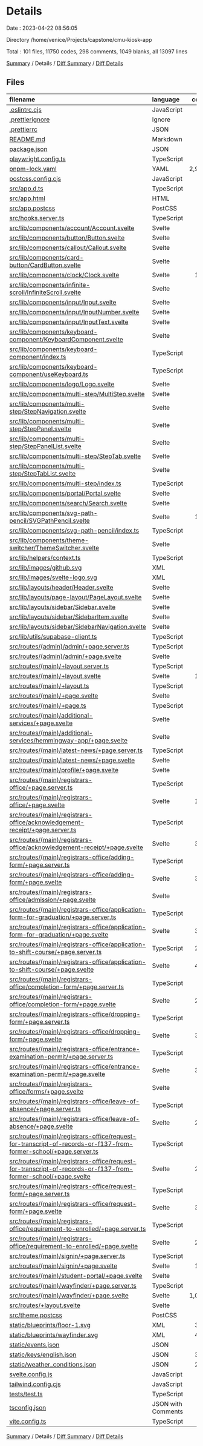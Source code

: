 # Details

Date : 2023-04-22 08:56:05

Directory /home/venice/Projects/capstone/cmu-kiosk-app

Total : 101 files,  11750 codes, 298 comments, 1049 blanks, all 13097 lines

[Summary](results.md) / Details / [Diff Summary](diff.md) / [Diff Details](diff-details.md)

## Files
| filename | language | code | comment | blank | total |
| :--- | :--- | ---: | ---: | ---: | ---: |
| [.eslintrc.cjs](/.eslintrc.cjs) | JavaScript | 20 | 0 | 1 | 21 |
| [.prettierignore](/.prettierignore) | Ignore | 11 | 1 | 2 | 14 |
| [.prettierrc](/.prettierrc) | JSON | 18 | 0 | 1 | 19 |
| [README.md](/README.md) | Markdown | 24 | 0 | 15 | 39 |
| [package.json](/package.json) | JSON | 58 | 0 | 1 | 59 |
| [playwright.config.ts](/playwright.config.ts) | TypeScript | 9 | 0 | 3 | 12 |
| [pnpm-lock.yaml](/pnpm-lock.yaml) | YAML | 2,923 | 0 | 456 | 3,379 |
| [postcss.config.cjs](/postcss.config.cjs) | JavaScript | 9 | 2 | 3 | 14 |
| [src/app.d.ts](/src/app.d.ts) | TypeScript | 12 | 5 | 4 | 21 |
| [src/app.html](/src/app.html) | HTML | 12 | 0 | 1 | 13 |
| [src/app.postcss](/src/app.postcss) | PostCSS | 41 | 1 | 9 | 51 |
| [src/hooks.server.ts](/src/hooks.server.ts) | TypeScript | 28 | 11 | 7 | 46 |
| [src/lib/components/account/Account.svelte](/src/lib/components/account/Account.svelte) | Svelte | 58 | 46 | 18 | 122 |
| [src/lib/components/button/Button.svelte](/src/lib/components/button/Button.svelte) | Svelte | 34 | 1 | 3 | 38 |
| [src/lib/components/callout/Callout.svelte](/src/lib/components/callout/Callout.svelte) | Svelte | 57 | 8 | 5 | 70 |
| [src/lib/components/card-button/CardButton.svelte](/src/lib/components/card-button/CardButton.svelte) | Svelte | 27 | 7 | 5 | 39 |
| [src/lib/components/clock/Clock.svelte](/src/lib/components/clock/Clock.svelte) | Svelte | 101 | 0 | 12 | 113 |
| [src/lib/components/infinite-scroll/InfiniteScroll.svelte](/src/lib/components/infinite-scroll/InfiniteScroll.svelte) | Svelte | 5 | 0 | 3 | 8 |
| [src/lib/components/input/Input.svelte](/src/lib/components/input/Input.svelte) | Svelte | 31 | 0 | 7 | 38 |
| [src/lib/components/input/InputNumber.svelte](/src/lib/components/input/InputNumber.svelte) | Svelte | 5 | 0 | 3 | 8 |
| [src/lib/components/input/InputText.svelte](/src/lib/components/input/InputText.svelte) | Svelte | 56 | 1 | 9 | 66 |
| [src/lib/components/keyboard-component/KeyboardComponent.svelte](/src/lib/components/keyboard-component/KeyboardComponent.svelte) | Svelte | 58 | 6 | 11 | 75 |
| [src/lib/components/keyboard-component/index.ts](/src/lib/components/keyboard-component/index.ts) | TypeScript | 3 | 0 | 1 | 4 |
| [src/lib/components/keyboard-component/useKeyboard.ts](/src/lib/components/keyboard-component/useKeyboard.ts) | TypeScript | 30 | 4 | 5 | 39 |
| [src/lib/components/logo/Logo.svelte](/src/lib/components/logo/Logo.svelte) | Svelte | 44 | 0 | 3 | 47 |
| [src/lib/components/multi-step/MultiStep.svelte](/src/lib/components/multi-step/MultiStep.svelte) | Svelte | 78 | 2 | 17 | 97 |
| [src/lib/components/multi-step/StepNavigation.svelte](/src/lib/components/multi-step/StepNavigation.svelte) | Svelte | 33 | 0 | 6 | 39 |
| [src/lib/components/multi-step/StepPanel.svelte](/src/lib/components/multi-step/StepPanel.svelte) | Svelte | 16 | 0 | 7 | 23 |
| [src/lib/components/multi-step/StepPanelList.svelte](/src/lib/components/multi-step/StepPanelList.svelte) | Svelte | 5 | 0 | 2 | 7 |
| [src/lib/components/multi-step/StepTab.svelte](/src/lib/components/multi-step/StepTab.svelte) | Svelte | 64 | 1 | 12 | 77 |
| [src/lib/components/multi-step/StepTabList.svelte](/src/lib/components/multi-step/StepTabList.svelte) | Svelte | 7 | 0 | 3 | 10 |
| [src/lib/components/multi-step/index.ts](/src/lib/components/multi-step/index.ts) | TypeScript | 6 | 0 | 1 | 7 |
| [src/lib/components/portal/Portal.svelte](/src/lib/components/portal/Portal.svelte) | Svelte | 45 | 0 | 4 | 49 |
| [src/lib/components/search/Search.svelte](/src/lib/components/search/Search.svelte) | Svelte | 15 | 1 | 3 | 19 |
| [src/lib/components/svg-path-pencil/SVGPathPencil.svelte](/src/lib/components/svg-path-pencil/SVGPathPencil.svelte) | Svelte | 122 | 0 | 16 | 138 |
| [src/lib/components/svg-path-pencil/index.ts](/src/lib/components/svg-path-pencil/index.ts) | TypeScript | 1 | 0 | 1 | 2 |
| [src/lib/components/theme-switcher/ThemeSwitcher.svelte](/src/lib/components/theme-switcher/ThemeSwitcher.svelte) | Svelte | 27 | 0 | 5 | 32 |
| [src/lib/helpers/context.ts](/src/lib/helpers/context.ts) | TypeScript | 14 | 6 | 4 | 24 |
| [src/lib/images/github.svg](/src/lib/images/github.svg) | XML | 16 | 0 | 0 | 16 |
| [src/lib/images/svelte-logo.svg](/src/lib/images/svelte-logo.svg) | XML | 1 | 0 | 0 | 1 |
| [src/lib/layouts/header/Header.svelte](/src/lib/layouts/header/Header.svelte) | Svelte | 12 | 0 | 3 | 15 |
| [src/lib/layouts/page-layout/PageLayout.svelte](/src/lib/layouts/page-layout/PageLayout.svelte) | Svelte | 62 | 5 | 9 | 76 |
| [src/lib/layouts/sidebar/Sidebar.svelte](/src/lib/layouts/sidebar/Sidebar.svelte) | Svelte | 36 | 0 | 3 | 39 |
| [src/lib/layouts/sidebar/SidebarItem.svelte](/src/lib/layouts/sidebar/SidebarItem.svelte) | Svelte | 24 | 0 | 4 | 28 |
| [src/lib/layouts/sidebar/SidebarNavigation.svelte](/src/lib/layouts/sidebar/SidebarNavigation.svelte) | Svelte | 9 | 0 | 3 | 12 |
| [src/lib/utils/supabase-client.ts](/src/lib/utils/supabase-client.ts) | TypeScript | 3 | 0 | 2 | 5 |
| [src/routes/(admin)/admin/+page.server.ts](/src/routes/(admin)/admin/+page.server.ts) | TypeScript | 0 | 0 | 1 | 1 |
| [src/routes/(admin)/admin/+page.svelte](/src/routes/(admin)/admin/+page.svelte) | Svelte | 5 | 0 | 3 | 8 |
| [src/routes/(main)/+layout.server.ts](/src/routes/(main)/+layout.server.ts) | TypeScript | 63 | 2 | 17 | 82 |
| [src/routes/(main)/+layout.svelte](/src/routes/(main)/+layout.svelte) | Svelte | 105 | 2 | 10 | 117 |
| [src/routes/(main)/+layout.ts](/src/routes/(main)/+layout.ts) | TypeScript | 22 | 1 | 5 | 28 |
| [src/routes/(main)/+page.svelte](/src/routes/(main)/+page.svelte) | Svelte | 28 | 0 | 6 | 34 |
| [src/routes/(main)/+page.ts](/src/routes/(main)/+page.ts) | TypeScript | 0 | 3 | 1 | 4 |
| [src/routes/(main)/additional-services/+page.svelte](/src/routes/(main)/additional-services/+page.svelte) | Svelte | 37 | 0 | 5 | 42 |
| [src/routes/(main)/additional-services/hemmingway-app/+page.svelte](/src/routes/(main)/additional-services/hemmingway-app/+page.svelte) | Svelte | 14 | 0 | 3 | 17 |
| [src/routes/(main)/latest-news/+page.server.ts](/src/routes/(main)/latest-news/+page.server.ts) | TypeScript | 1 | 7 | 3 | 11 |
| [src/routes/(main)/latest-news/+page.svelte](/src/routes/(main)/latest-news/+page.svelte) | Svelte | 63 | 0 | 4 | 67 |
| [src/routes/(main)/profile/+page.svelte](/src/routes/(main)/profile/+page.svelte) | Svelte | 23 | 0 | 7 | 30 |
| [src/routes/(main)/registrars-office/+page.server.ts](/src/routes/(main)/registrars-office/+page.server.ts) | TypeScript | 1 | 0 | 1 | 2 |
| [src/routes/(main)/registrars-office/+page.svelte](/src/routes/(main)/registrars-office/+page.svelte) | Svelte | 111 | 0 | 6 | 117 |
| [src/routes/(main)/registrars-office/acknowledgement-receipt/+page.server.ts](/src/routes/(main)/registrars-office/acknowledgement-receipt/+page.server.ts) | TypeScript | 24 | 8 | 8 | 40 |
| [src/routes/(main)/registrars-office/acknowledgement-receipt/+page.svelte](/src/routes/(main)/registrars-office/acknowledgement-receipt/+page.svelte) | Svelte | 328 | 12 | 8 | 348 |
| [src/routes/(main)/registrars-office/adding-form/+page.server.ts](/src/routes/(main)/registrars-office/adding-form/+page.server.ts) | TypeScript | 24 | 8 | 8 | 40 |
| [src/routes/(main)/registrars-office/adding-form/+page.svelte](/src/routes/(main)/registrars-office/adding-form/+page.svelte) | Svelte | 346 | 2 | 8 | 356 |
| [src/routes/(main)/registrars-office/admission/+page.svelte](/src/routes/(main)/registrars-office/admission/+page.svelte) | Svelte | 17 | 0 | 3 | 20 |
| [src/routes/(main)/registrars-office/application-form-for-graduation/+page.server.ts](/src/routes/(main)/registrars-office/application-form-for-graduation/+page.server.ts) | TypeScript | 24 | 8 | 8 | 40 |
| [src/routes/(main)/registrars-office/application-form-for-graduation/+page.svelte](/src/routes/(main)/registrars-office/application-form-for-graduation/+page.svelte) | Svelte | 344 | 7 | 8 | 359 |
| [src/routes/(main)/registrars-office/application-to-shift-course/+page.server.ts](/src/routes/(main)/registrars-office/application-to-shift-course/+page.server.ts) | TypeScript | 211 | 12 | 34 | 257 |
| [src/routes/(main)/registrars-office/application-to-shift-course/+page.svelte](/src/routes/(main)/registrars-office/application-to-shift-course/+page.svelte) | Svelte | 473 | 1 | 22 | 496 |
| [src/routes/(main)/registrars-office/completion-form/+page.server.ts](/src/routes/(main)/registrars-office/completion-form/+page.server.ts) | TypeScript | 24 | 8 | 8 | 40 |
| [src/routes/(main)/registrars-office/completion-form/+page.svelte](/src/routes/(main)/registrars-office/completion-form/+page.svelte) | Svelte | 252 | 1 | 8 | 261 |
| [src/routes/(main)/registrars-office/dropping-form/+page.server.ts](/src/routes/(main)/registrars-office/dropping-form/+page.server.ts) | TypeScript | 24 | 8 | 8 | 40 |
| [src/routes/(main)/registrars-office/dropping-form/+page.svelte](/src/routes/(main)/registrars-office/dropping-form/+page.svelte) | Svelte | 346 | 2 | 8 | 356 |
| [src/routes/(main)/registrars-office/entrance-examination-permit/+page.server.ts](/src/routes/(main)/registrars-office/entrance-examination-permit/+page.server.ts) | TypeScript | 24 | 8 | 8 | 40 |
| [src/routes/(main)/registrars-office/entrance-examination-permit/+page.svelte](/src/routes/(main)/registrars-office/entrance-examination-permit/+page.svelte) | Svelte | 385 | 2 | 8 | 395 |
| [src/routes/(main)/registrars-office/forms/+page.svelte](/src/routes/(main)/registrars-office/forms/+page.svelte) | Svelte | 7 | 1 | 3 | 11 |
| [src/routes/(main)/registrars-office/leave-of-absence/+page.server.ts](/src/routes/(main)/registrars-office/leave-of-absence/+page.server.ts) | TypeScript | 24 | 8 | 8 | 40 |
| [src/routes/(main)/registrars-office/leave-of-absence/+page.svelte](/src/routes/(main)/registrars-office/leave-of-absence/+page.svelte) | Svelte | 252 | 1 | 8 | 261 |
| [src/routes/(main)/registrars-office/request-for-transcript-of-records-or-f137-from-former-school/+page.server.ts](/src/routes/(main)/registrars-office/request-for-transcript-of-records-or-f137-from-former-school/+page.server.ts) | TypeScript | 24 | 8 | 8 | 40 |
| [src/routes/(main)/registrars-office/request-for-transcript-of-records-or-f137-from-former-school/+page.svelte](/src/routes/(main)/registrars-office/request-for-transcript-of-records-or-f137-from-former-school/+page.svelte) | Svelte | 268 | 3 | 8 | 279 |
| [src/routes/(main)/registrars-office/request-form/+page.server.ts](/src/routes/(main)/registrars-office/request-form/+page.server.ts) | TypeScript | 24 | 8 | 8 | 40 |
| [src/routes/(main)/registrars-office/request-form/+page.svelte](/src/routes/(main)/registrars-office/request-form/+page.svelte) | Svelte | 387 | 8 | 8 | 403 |
| [src/routes/(main)/registrars-office/requirement-to-enrolled/+page.server.ts](/src/routes/(main)/registrars-office/requirement-to-enrolled/+page.server.ts) | TypeScript | 24 | 8 | 8 | 40 |
| [src/routes/(main)/registrars-office/requirement-to-enrolled/+page.svelte](/src/routes/(main)/registrars-office/requirement-to-enrolled/+page.svelte) | Svelte | 264 | 3 | 8 | 275 |
| [src/routes/(main)/signin/+page.server.ts](/src/routes/(main)/signin/+page.server.ts) | TypeScript | 19 | 9 | 13 | 41 |
| [src/routes/(main)/signin/+page.svelte](/src/routes/(main)/signin/+page.svelte) | Svelte | 112 | 0 | 6 | 118 |
| [src/routes/(main)/student-portal/+page.svelte](/src/routes/(main)/student-portal/+page.svelte) | Svelte | 40 | 7 | 5 | 52 |
| [src/routes/(main)/wayfinder/+page.server.ts](/src/routes/(main)/wayfinder/+page.server.ts) | TypeScript | 15 | 0 | 5 | 20 |
| [src/routes/(main)/wayfinder/+page.svelte](/src/routes/(main)/wayfinder/+page.svelte) | Svelte | 1,005 | 0 | 11 | 1,016 |
| [src/routes/+layout.svelte](/src/routes/+layout.svelte) | Svelte | 16 | 0 | 4 | 20 |
| [src/theme.postcss](/src/theme.postcss) | PostCSS | 90 | 10 | 1 | 101 |
| [static/blueprints/floor-1.svg](/static/blueprints/floor-1.svg) | XML | 384 | 0 | 0 | 384 |
| [static/blueprints/wayfinder.svg](/static/blueprints/wayfinder.svg) | XML | 476 | 0 | 0 | 476 |
| [static/events.json](/static/events.json) | JSON | 47 | 0 | 1 | 48 |
| [static/keys/english.json](/static/keys/english.json) | JSON | 334 | 0 | 1 | 335 |
| [static/weather_conditions.json](/static/weather_conditions.json) | JSON | 290 | 0 | 1 | 291 |
| [svelte.config.js](/svelte.config.js) | JavaScript | 15 | 6 | 4 | 25 |
| [tailwind.config.cjs](/tailwind.config.cjs) | JavaScript | 18 | 4 | 5 | 27 |
| [tests/test.ts](/tests/test.ts) | TypeScript | 5 | 0 | 2 | 7 |
| [tsconfig.json](/tsconfig.json) | JSON with Comments | 13 | 4 | 1 | 18 |
| [vite.config.ts](/vite.config.ts) | TypeScript | 8 | 0 | 2 | 10 |

[Summary](results.md) / Details / [Diff Summary](diff.md) / [Diff Details](diff-details.md)